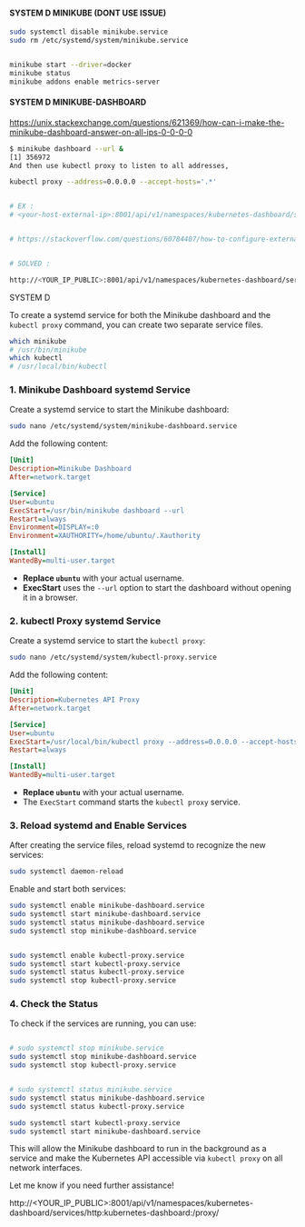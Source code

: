 


#### SYSTEM D MINIKUBE (DONT USE ISSUE)
<!-- 
```bash
which minikube
# /usr/bin/minikube


# NOTE : replace all /usr/local/bin/minikube ->  /usr/bin/minikube

```


To create a systemd service for starting Minikube with the Docker driver, follow these steps:

### 1. **Create the systemd Service File**

First, create a new systemd service file:

```bash
sudo nano /etc/systemd/system/minikube.service
```

### 2. **Add the Following Configuration**

Add the following content to the service file:

```ini
[Unit]
Description=Minikube Kubernetes Cluster
After=network.target docker.service
Requires=docker.service

[Service]
User=ubuntu
Environment=MINIKUBE_IN_STYLE=false
ExecStart=/usr/bin/minikube start --driver=docker
ExecStop=/usr/bin/minikube stop
Restart=on-failure
RestartSec=10

[Install]
WantedBy=multi-user.target
```

### Explanation:

- **`User=ubuntu`**: Replace `ubuntu` with the user who has permissions to run Minikube.
- **`Environment=MINIKUBE_IN_STYLE=false`**: This disables Minikube's colored output, which can help avoid issues with logs in systemd.
- **`ExecStart=/usr/bin/minikube start --driver=docker`**: This command starts Minikube using the Docker driver.
- **`ExecStop=/usr/bin/minikube stop`**: This command stops Minikube when the service is stopped.
- **`Restart=on-failure`**: The service will restart if it fails.
- **`RestartSec=10`**: Waits 10 seconds before attempting to restart the service.

### 3. **Reload systemd and Start the Service**

After saving the service file, reload systemd to apply the changes:

```bash
sudo systemctl daemon-reload
```

Then, enable and start the Minikube service:

```bash
sudo systemctl enable minikube.service
sudo systemctl start minikube.service
```

### 4. **Check the Service Status**

You can check if Minikube is running by viewing the status of the service:

```bash
sudo systemctl status minikube.service
```

This setup will ensure that Minikube starts automatically using the Docker driver whenever your system boots up or the service is restarted.

Let me know if you encounter any issues!
 -->



```bash
sudo systemctl disable minikube.service
sudo rm /etc/systemd/system/minikube.service


minikube start --driver=docker
minikube status
minikube addons enable metrics-server
```


#### SYSTEM D MINIKUBE-DASHBOARD



https://unix.stackexchange.com/questions/621369/how-can-i-make-the-minikube-dashboard-answer-on-all-ips-0-0-0-0

```bash
$ minikube dashboard --url &
[1] 356972
And then use kubectl proxy to listen to all addresses,

kubectl proxy --address=0.0.0.0 --accept-hosts='.*'


# EX :
# <your-host-external-ip>:8001/api/v1/namespaces/kubernetes-dashboard/services/http:kubernetes-dashboard:/proxy/


# https://stackoverflow.com/questions/60784407/how-to-configure-external-ip-address-of-minikube-dashboard (SOLVED)


# SOLVED :

http://<YOUR_IP_PUBLIC>:8001/api/v1/namespaces/kubernetes-dashboard/services/http:kubernetes-dashboard:/proxy/
```


SYSTEM D


To create a systemd service for both the Minikube dashboard and the `kubectl proxy` command, you can create two separate service files.


```bash
which minikube
# /usr/bin/minikube
which kubectl
# /usr/local/bin/kubectl

```

### 1. **Minikube Dashboard systemd Service**

Create a systemd service to start the Minikube dashboard:

```bash
sudo nano /etc/systemd/system/minikube-dashboard.service
```

Add the following content:

<!-- ExecStart=/usr/local/bin/minikube dashboard --url HAS ISSUE -->

```ini
[Unit]
Description=Minikube Dashboard
After=network.target

[Service]
User=ubuntu
ExecStart=/usr/bin/minikube dashboard --url
Restart=always
Environment=DISPLAY=:0
Environment=XAUTHORITY=/home/ubuntu/.Xauthority

[Install]
WantedBy=multi-user.target
```

- **Replace `ubuntu`** with your actual username.
- **ExecStart** uses the `--url` option to start the dashboard without opening it in a browser.

### 2. **kubectl Proxy systemd Service**

Create a systemd service to start the `kubectl proxy`:

```bash
sudo nano /etc/systemd/system/kubectl-proxy.service
```

Add the following content:

```ini
[Unit]
Description=Kubernetes API Proxy
After=network.target

[Service]
User=ubuntu
ExecStart=/usr/local/bin/kubectl proxy --address=0.0.0.0 --accept-hosts='.*'
Restart=always

[Install]
WantedBy=multi-user.target
```

- **Replace `ubuntu`** with your actual username.
- The `ExecStart` command starts the `kubectl proxy` service.

### 3. **Reload systemd and Enable Services**

After creating the service files, reload systemd to recognize the new services:

```bash
sudo systemctl daemon-reload
```

Enable and start both services:

```bash
sudo systemctl enable minikube-dashboard.service
sudo systemctl start minikube-dashboard.service
sudo systemctl status minikube-dashboard.service
sudo systemctl stop minikube-dashboard.service


sudo systemctl enable kubectl-proxy.service
sudo systemctl start kubectl-proxy.service
sudo systemctl status kubectl-proxy.service
sudo systemctl stop kubectl-proxy.service
```

### 4. **Check the Status**

To check if the services are running, you can use:

```bash

# sudo systemctl stop minikube.service
sudo systemctl stop minikube-dashboard.service
sudo systemctl stop kubectl-proxy.service


# sudo systemctl status minikube.service
sudo systemctl status minikube-dashboard.service
sudo systemctl status kubectl-proxy.service

sudo systemctl start kubectl-proxy.service
sudo systemctl start minikube-dashboard.service


```

This will allow the Minikube dashboard to run in the background as a service and make the Kubernetes API accessible via `kubectl proxy` on all network interfaces.

Let me know if you need further assistance!




<!-- RUN : -->
http://<YOUR_IP_PUBLIC>:8001/api/v1/namespaces/kubernetes-dashboard/services/http:kubernetes-dashboard:/proxy/
